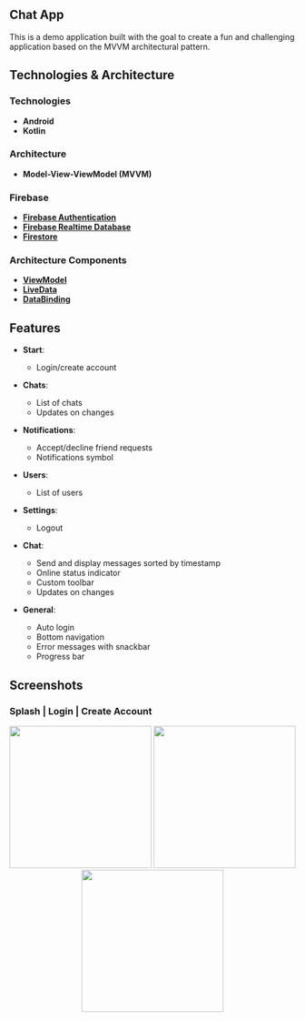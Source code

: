 ## **Chat App**
This is a demo application built with the goal to create a fun and challenging application based on the MVVM architectural pattern.
## Technologies & Architecture
### Technologies
- **Android**
- **Kotlin**
### Architecture
- **Model-View-ViewModel (MVVM)**
### Firebase
- **[Firebase Authentication](https://firebase.google.com/docs/auth)**
- **[Firebase Realtime Database](https://firebase.google.com/docs/database)**
- **[Firestore](https://firebase.google.com/docs/firestore)**
### Architecture Components
- **[ViewModel](https://developer.android.com/topic/libraries/architecture/viewmodel)**
- **[LiveData](https://developer.android.com/topic/libraries/architecture/livedata)**
- **[DataBinding](https://developer.android.com/topic/libraries/data-binding)**
  
## Features

- **Start**: 
  - Login/create account

- **Chats**: 
  - List of chats
  - Updates on changes

- **Notifications**: 
  - Accept/decline friend requests
  - Notifications symbol

- **Users**: 
  - List of users

- **Settings**: 
  - Logout

- **Chat**: 
  - Send and display messages sorted by timestamp
  - Online status indicator
  - Custom toolbar
  - Updates on changes

- **General**: 
  - Auto login
  - Bottom navigation
  - Error messages with snackbar
  - Progress bar

## Screenshots
### Splash | Login | Create Account
<p align="center">
  <img src="https://github.com/user-attachments/assets/c01252f2-71e0-4d17-a7f8-edf2b381182d" width="250" />
  <img src="![login_screen](https://github.com/user-attachments/assets/5e528b7b-23ee-4ad3-955c-ce3ac5e2f913)
" width="250" />
  <img src="![register_screen](https://github.com/user-attachments/assets/543be4e2-8d35-4b3c-97c7-3a7024dca31f)
" width="250" />
</p>
